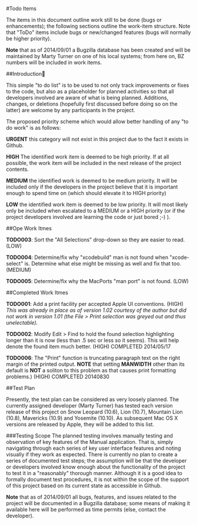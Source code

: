 #Todo Items 

The items in this document outline work still to be done (bugs or enhancements); the following sections outline the work-item structure. Note that "ToDo" items include bugs or new/changed features (bugs will normally be higher priority).

**Note** that as of 2014/09/01 a Bugzilla database has been created and will be maintained by Marty Turner on one of his local systems; from here on, BZ numbers will be included in work items. 

##Introduction

This simple "to do list" is to be used to not only track improvements or fixes to the code, but also as a placeholder for planned activities so that all developers involved are aware of what is being planned. Additions, changes, or deletions (hopefully first discussed before doing so on the latter) are welcome by any participants in the project.

The proposed priority scheme which would allow better handling of any "to do work" is as follows:

**URGENT**	this category will not exist in this project due to the fact it exists in Github.

**HIGH**	The identified work item is deemed to be high priority. If at all possible, the work item will be included in the next release of the project contents.

**MEDIUM**	the identified work is deemed to be medium priority. It will be included only if the developers in the project believe that it is important enough to spend time on (which should elevate it to HIGH priority)

**LOW**		the identified work item is deemed to be low priority. It will most likely only be included when escalated to a MEDIUM or a HIGH priority (or if the project developers involved are learning the code or just bored ;-) ).

##Ope Work Itmes 

**TODO003**: Sort the "All Selections" drop-down so they are easier to read. (LOW)

**TODO004**: Determine/fix why "xcodebuild" man is not found when "xcode-select" is. Determine what else might be missing as well and fix that too. (MEDIUM)

**TODO005**: Determine/fix why the MacPorts "man port" is not found. (LOW)

##Completed Work Itmes

**TODO001**: Add a print facility per accepted Apple UI conventions. (HIGH) 
*This was already in place as of version 1.02 courtesy of the author but did not work in version 1.01 (the File > Print selection was greyed out and thus unelectable).* 
	
**TODO002**: Modify Edit > Find to hold the found selection highlighting longer than it is now (less than .5 sec or less so it seems). This will help denote the found item much better. (HIGH)  COMPLETED 2014/05/17

**TODO006**: The "Print" function is truncating paragraph text on the right margin of the printed output. **NOTE** that setting **MANWIDTH** other than its default is **NOT** a soliton to this problem as that causes print formatting problems.) (HIGH)  COMPLETED 20140830 

##Test Plan

Presently, the test plan can be considered as very loosely planned. The currently assigned developer (Marty Turner) has tested each version release of this project on Snow Leopard (10.6), Lion (10.7), Mountain Lion (10.8), Mavericks (10.9) and Yosemite (10.10). As subsequent Mac OS X versions are released by Apple, they will be added to this list.

###Testing Scope
The planned testing involves manually testing and observation of key features of the Manual application. That is, simply navigating through each series of key user interface features and noting visually if they work as expected. There is currently no plan to create a series of documented test steps; the assumption will be that the developer or developers involved know enough about the functionality of the project to test it in a "reasonably" thorough manner. Although it is a good idea to formally document test procedures, it is not within the scope of the support of this project based on its current state as accessible in Github. 

**Note** that as of 2014/09/01 all bugs, features, and issues related to the project will be documented in a Bugzilla database; some means of making it available here will be performed as time permits (else, contact the developer). 

